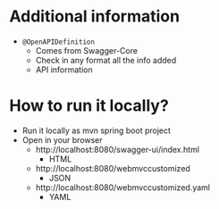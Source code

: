 # Additional information
* `@OpenAPIDefinition`
  * Comes from Swagger-Core
  * Check in any format all the info added
  * API information

# How to run it locally?
* Run it locally as mvn spring boot project
* Open in your browser
  * http://localhost:8080/swagger-ui/index.html
    * HTML
  * http://localhost:8080/webmvccustomized
    * JSON 
  * http://localhost:8080/webmvccustomized.yaml
    * YAML
